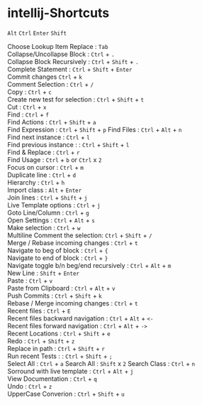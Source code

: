 # intellij-Shortcuts
`Alt`
`Ctrl` 
`Enter`
`Shift`

Choose Lookup Item Replace : `Tab`  
Collapse/Uncollapse Block : `Ctrl` + `.`    
Collapse Block Recursively : `Ctrl` + `Shift` + `.`  
Complete Statement : `Ctrl` + `Shift` + `Enter`    
Commit changes `Ctrl` + `k`   
Comment Selection : `Ctrl` + `/`    
Copy : `Ctrl` + `c`   
Create new test for selection : `Ctrl` + `Shift` + `t`  
Cut : `Ctrl` + `x`   
Find : `Ctrl` + `f`   
Find Actions : `Ctrl` + `Shift` + `a`  
Find Expression : `Ctrl` + `Shift` + `p` 
Find Files : `Ctrl` + `Alt` + `n`  
Find next instance : `Ctrl` + `l`   
Find previous instance :  : `Ctrl` + `Shift` + `l`  
Find & Replace : `Ctrl` + `r`   
Find Usage : `Ctrl` + `b` or  `Ctrl` x `2`      
Focus on cursor : `Ctrl` + `m`  
Duplicate line : `Ctrl` + `d`  
Hierarchy : `Ctrl` + `h`  
Import class : `Alt` + `Enter`  
Join lines : `Ctrl` + `Shift` + `j`  
Live Template options : `Ctrl` + `j`  
Goto Line/Column : `Ctrl` + `g`  
Open Settings : `Ctrl` + `Alt` + `s`   
Make selection : `Ctrl` + `w`  
Multiline Comment the selection: `Ctrl` + `Shift` + `/`  
Merge / Rebase incoming changes : `Ctrl` + `t`    
Navigate to beg of block : `Ctrl` + `{`   
Navigate to end of block : `Ctrl` + `}`   
Navigate toggle b/n beg/end recursively :  `Ctrl` + `Alt` + `m`  
New Line : `Shift` + `Enter`   
Paste : `Ctrl` + `v`  
Paste from Clipboard : `Ctrl` + `Alt` + `v`  
Push Commits : `Ctrl` + `Shift` + `k`  
Rebase / Merge incoming changes : `Ctrl` + `t`    
Recent files : `Ctrl` + `E`    
Recent files backward navigation : `Ctrl` + `Alt` + `<-`    
Recent files forward navigation : `Ctrl` + `Alt` + `->`  
Recent Locations : `Ctrl` + `Shift` + `e`  
Redo :  `Ctrl` + `Shift` + `z`  
Replace in path : `Ctrl` + `Shift` + `r`  
Run recent Tests :  : `Ctrl` + `Shift` + `;`  
Select All : `Ctrl` + `a`
Search All : `Shift` x `2`
Search Class : `Ctrl` + `n`   
Sorround with live template : `Ctrl` + `Alt` +  `j`    
View Documentation : `Ctrl` + `q`    
Undo : `Ctrl` + `z`  
UpperCase Converion : `Ctrl` + `Shift` + `u`  
